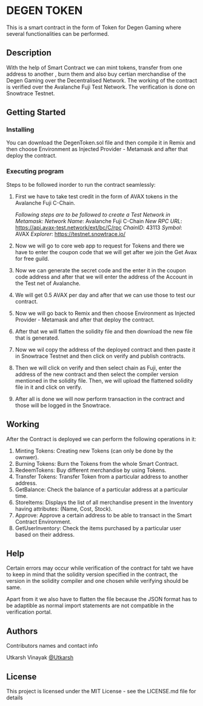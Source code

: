 # DEGEN TOKEN

This is a smart contract in the form of Token for Degen Gaming where several functionalities can be performed.

## Description

With the help of Smart Contract we can mint tokens, transfer from one address to another , burn them and also buy certian merchandise of the Degen Gaming over the Decentralised Network. The working of the contract is verified over the Avalanche Fuji Test Network. The verification is done on Snowtrace Testnet.

## Getting Started

### Installing

You can download the DegenToken.sol file and then compile it in Remix and then choose Environment as Injected Provider - Metamask and after that deploy the contract.

### Executing program

Steps to be followed inorder to run the contract seamlessly:

1. First we have to take test credit in the form of AVAX tokens in the Avalanche Fuji C-Chain.

   *Following steps are to be followed to create a Test Network in Metamask:*
   *Network Name*: Avalanche Fuji C-Chain
   *New RPC URL*: https://api.avax-test.network/ext/bc/C/rpc
   *ChainID*: 43113
   *Symbol*: AVAX
   *Explorer*: https://testnet.snowtrace.io/

2. Now we will go to core web app to request for Tokens and there we have to enter the coupon code that we will get after we join the Get Avax for free guild.
   
3. Now we can generate the secret code and the enter it in the coupon code address and after that we will enter the address of the Account in the Test net of Avalanche.
   
4. We will get 0.5 AVAX per day and after that we can use those to test our contract.

5. Now we will go back to Remix and then choose Environment as Injected Provider - Metamask and after that deploy the contract.

6. After that we will flatten the solidity file and then download the new file that is generated.

7. Now we wil copy the address of the deployed contract and then paste it in Snowtrace Testnet and then click on verify and publish contracts.

8. Then we will click on verify and then select chain as Fuji, enter the address of the new contract and then select the compiler version mentioned in the solidity file. Then, we will upload the flattened solidity file in it and click on verify.

9. After all is done we will now perform transaction in the contract and those will be logged in the Snowtrace.


## Working

After the Contract is deployed we can perform the following operations in it:

1. Minting Tokens: Creating new Tokens (can only be done by the ownwer).
2. Burning Tokens: Burn the Tokens from the whole Smart Contract.
3. RedeemTokens: Buy different merchandise by using Tokens.
4. Transfer Tokens: Transfer Token from a particular address to another address.
5. GetBalance: Check the balance of a particular address at a particular time.
6. StoreItems: Displays the list of all merchandise present in the Inventory having attributes: (Name, Cost, Stock).
7. Approve: Approve a certain address to be able to transact in the Smart Contract Environment.
8. GetUserInventory: Check the items purchased by a particular user based on their address.

## Help

Certain errors may occur while verification of the contract for taht we have to keep in mind that the solidity version specified in the contract, the version in the solidity compiler and one chosen while verifying should be same.

Apart from it we also have to flatten the file because the JSON format has to be adaptible as normal import statements are not compatible in the verification portal.

## Authors

Contributors names and contact info

Utkarsh Vinayak
[@Utkarsh]((https://www.linkedin.com/in/utkarsh-vinayak-304239212/))


## License

This project is licensed under the MIT License - see the LICENSE.md file for details
